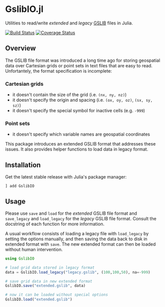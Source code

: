 # GslibIO.jl

Utilities to read/write *extended* and *legacy*
[GSLIB](http://www.gslib.com/gslib_help/format.html)
files in Julia.

[![Build Status](https://img.shields.io/github/workflow/status/JuliaEarth/GslibIO.jl/CI)](https://github.com/JuliaEarth/GslibIO.jl/actions)
[![Coverage Status](https://codecov.io/gh/JuliaEarth/GslibIO.jl/branch/master/graph/badge.svg)](https://codecov.io/gh/JuliaEarth/GslibIO.jl)

## Overview

The GSLIB file format was introduced a long time ago for storing geospatial
data over Cartesian grids or point sets in text files that are easy to read.
Unfortantely, the format specification is incomplete:

### Cartesian grids

- it doesn't contain the size of the grid (i.e. `(nx, ny, nz)`)
- it doesn't specify the origin and spacing (i.e. `(ox, oy, oz)`, `(sx, sy, sz)`)
- it doesn't specify the special symbol for inactive cells (e.g. `-999`)

### Point sets

- it doesn't specify which variable names are geospatial coordinates

This package introduces an extended GSLIB format that addresses these issues.
It also provides helper functions to load data in legacy format.

## Installation

Get the latest stable release with Julia's package manager:

```
] add GslibIO
```

## Usage

Please use `save` and `load` for the *extended* GSLIB file format and
`save_legacy` and `load_legacy` for the *legacy* GSLIB file format.
Consult the docstring of each function for more information.

A usual workflow consists of loading a legacy file with `load_legacy`
by setting the options manually, and then saving the data back to disk
in extended format with `save`. The new extended format can then be
loaded without human intervention.

```julia
using GslibIO

# load grid data stored in legacy format
data = GslibIO.load_legacy("legacy.gslib", (100,100,50), na=-999)

# save grid data in new extended format
GslibIO.save("extended.gslib", data)

# now it can be loaded without special options
GslibIO.load("extended.gslib")
```